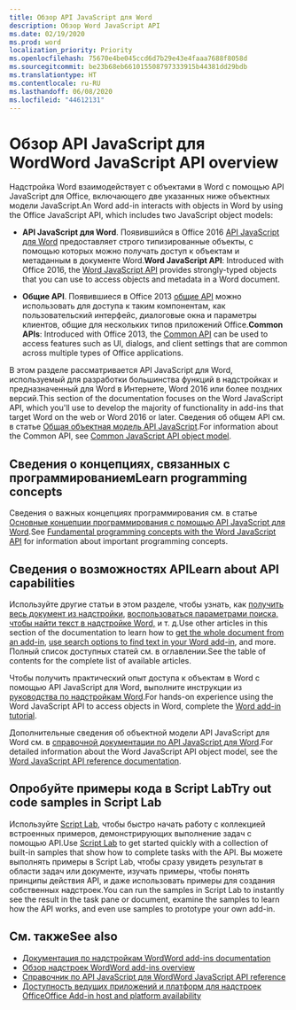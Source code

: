 ```yaml
---
title: Обзор API JavaScript для Word
description: Обзор Word JavaScript API
ms.date: 02/19/2020
ms.prod: word
localization_priority: Priority
ms.openlocfilehash: 75670e4be045ccd6d7b29e43e4faaa7688f8058d
ms.sourcegitcommit: be23b68eb661015508797333915b44381dd29bdb
ms.translationtype: HT
ms.contentlocale: ru-RU
ms.lasthandoff: 06/08/2020
ms.locfileid: "44612131"
---
```

# <a name="word-javascript-api-overview"></a><span data-ttu-id="40f5c-103">Обзор API JavaScript для Word</span><span class="sxs-lookup"><span data-stu-id="40f5c-103">Word JavaScript API overview</span></span>

<span data-ttu-id="40f5c-104">Надстройка Word взаимодействует с объектами в Word с помощью API JavaScript для Office, включающего две указанных ниже объектных модели JavaScript.</span><span class="sxs-lookup"><span data-stu-id="40f5c-104">An Word add-in interacts with objects in Word by using the Office JavaScript API, which includes two JavaScript object models:</span></span>

* <span data-ttu-id="40f5c-105">**API JavaScript для Word**. Появившийся в Office 2016 [API JavaScript для Word](/javascript/api/word) предоставляет строго типизированные объекты, с помощью которых можно получать доступ к объектам и метаданным в документе Word.</span><span class="sxs-lookup"><span data-stu-id="40f5c-105">**Word JavaScript API**: Introduced with Office 2016, the [Word JavaScript API](/javascript/api/word) provides strongly-typed objects that you can use to access objects and metadata in a Word document.</span></span> 

* <span data-ttu-id="40f5c-106">**Общие API**. Появившиеся в Office 2013 [общие API](/javascript/api/office) можно использовать для доступа к таким компонентам, как пользовательский интерфейс, диалоговые окна и параметры клиентов, общие для нескольких типов приложений Office.</span><span class="sxs-lookup"><span data-stu-id="40f5c-106">**Common APIs**: Introduced with Office 2013, the [Common API](/javascript/api/office) can be used to access features such as UI, dialogs, and client settings that are common across multiple types of Office applications.</span></span>

<span data-ttu-id="40f5c-107">В этом разделе рассматривается API JavaScript для Word, используемый для разработки большинства функций в надстройках и предназначенный для Word в Интернете, Word 2016 или более поздних версий.</span><span class="sxs-lookup"><span data-stu-id="40f5c-107">This section of the documentation focuses on the Word JavaScript API, which you'll use to develop the majority of functionality in add-ins that target Word on the web or Word 2016 or later.</span></span> <span data-ttu-id="40f5c-108">Сведения об общем API см. в статье [Общая объектная модель API JavaScript](../../develop/office-javascript-api-object-model.md).</span><span class="sxs-lookup"><span data-stu-id="40f5c-108">For information about the Common API, see [Common JavaScript API object model](../../develop/office-javascript-api-object-model.md).</span></span> 

## <a name="learn-programming-concepts"></a><span data-ttu-id="40f5c-109">Сведения о концепциях, связанных с программированием</span><span class="sxs-lookup"><span data-stu-id="40f5c-109">Learn programming concepts</span></span>

<span data-ttu-id="40f5c-110">Сведения о важных концепциях программирования см. в статье [Основные концепции программирования с помощью API JavaScript для Word](../../word/word-add-ins-core-concepts.md).</span><span class="sxs-lookup"><span data-stu-id="40f5c-110">See [Fundamental programming concepts with the Word JavaScript API](../../word/word-add-ins-core-concepts.md) for information about important programming concepts.</span></span>
 
## <a name="learn-about-api-capabilities"></a><span data-ttu-id="40f5c-111">Сведения о возможностях API</span><span class="sxs-lookup"><span data-stu-id="40f5c-111">Learn about API capabilities</span></span>

<span data-ttu-id="40f5c-112">Используйте другие статьи в этом разделе, чтобы узнать, как [получить весь документ из надстройки](../../word/get-the-whole-document-from-an-add-in-for-word.md), [воспользоваться параметрами поиска, чтобы найти текст в надстройке Word,](../../word/search-option-guidance.md) и т. д.</span><span class="sxs-lookup"><span data-stu-id="40f5c-112">Use other articles in this section of the documentation to learn how to [get the whole document from an add-in](../../word/get-the-whole-document-from-an-add-in-for-word.md), [use search options to find text in your Word add-in](../../word/search-option-guidance.md), and more.</span></span> <span data-ttu-id="40f5c-113">Полный список доступных статей см. в оглавлении.</span><span class="sxs-lookup"><span data-stu-id="40f5c-113">See the table of contents for the complete list of available articles.</span></span>

<span data-ttu-id="40f5c-114">Чтобы получить практический опыт доступа к объектам в Word с помощью API JavaScript для Word, выполните инструкции из [руководства по надстройкам Word](../../tutorials/word-tutorial.md).</span><span class="sxs-lookup"><span data-stu-id="40f5c-114">For hands-on experience using the Word JavaScript API to access objects in Word, complete the [Word add-in tutorial](../../tutorials/word-tutorial.md).</span></span> 

<span data-ttu-id="40f5c-115">Дополнительные сведения об объектной модели API JavaScript для Word см. в [справочной документации по API JavaScript для Word](/javascript/api/word).</span><span class="sxs-lookup"><span data-stu-id="40f5c-115">For detailed information about the Word JavaScript API object model, see the [Word JavaScript API reference documentation](/javascript/api/word).</span></span>

## <a name="try-out-code-samples-in-script-lab"></a><span data-ttu-id="40f5c-116">Опробуйте примеры кода в Script Lab</span><span class="sxs-lookup"><span data-stu-id="40f5c-116">Try out code samples in Script Lab</span></span>

<span data-ttu-id="40f5c-117">Используйте [Script Lab](../../overview/explore-with-script-lab.md), чтобы быстро начать работу с коллекцией встроенных примеров, демонстрирующих выполнение задач с помощью API.</span><span class="sxs-lookup"><span data-stu-id="40f5c-117">Use [Script Lab](../../overview/explore-with-script-lab.md) to get started quickly with a collection of built-in samples that show how to complete tasks with the API.</span></span> <span data-ttu-id="40f5c-118">Вы можете выполнять примеры в Script Lab, чтобы сразу увидеть результат в области задач или документе, изучать примеры, чтобы понять принципы действия API, и даже использовать примеры для создания собственных надстроек.</span><span class="sxs-lookup"><span data-stu-id="40f5c-118">You can run the samples in Script Lab to instantly see the result in the task pane or document, examine the samples to learn how the API works, and even use samples to prototype your own add-in.</span></span>

## <a name="see-also"></a><span data-ttu-id="40f5c-119">См. также</span><span class="sxs-lookup"><span data-stu-id="40f5c-119">See also</span></span>

- [<span data-ttu-id="40f5c-120">Документация по надстройкам Word</span><span class="sxs-lookup"><span data-stu-id="40f5c-120">Word add-ins documentation</span></span>](../../word/index.md)
- [<span data-ttu-id="40f5c-121">Обзор надстроек Word</span><span class="sxs-lookup"><span data-stu-id="40f5c-121">Word add-ins overview</span></span>](../../word/word-add-ins-programming-overview.md)
- [<span data-ttu-id="40f5c-122">Справочник по API JavaScript для Word</span><span class="sxs-lookup"><span data-stu-id="40f5c-122">Word JavaScript API reference</span></span>](/javascript/api/word)
- [<span data-ttu-id="40f5c-123">Доступность ведущих приложений и платформ для надстроек Office</span><span class="sxs-lookup"><span data-stu-id="40f5c-123">Office Add-in host and platform availability</span></span>](../../overview/office-add-in-availability.md)
